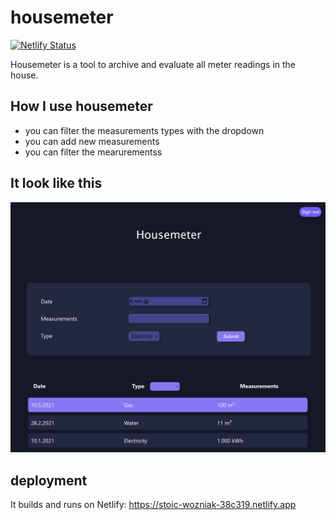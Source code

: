 # housemeter

[![Netlify Status](https://api.netlify.com/api/v1/badges/7dd5e7d5-8ff3-457b-96c3-a1329c36555d/deploy-status)](https://app.netlify.com/sites/stoic-wozniak-38c319/deploys)

Housemeter is a tool to archive and evaluate all meter readings in the house.

## How I use housemeter

- you can filter the measurements types with the dropdown
- you can add new measurements
- you can filter the mearurementss

## It look like this

![preview](Housemeter.png)

## deployment

It builds and runs on Netlify: https://stoic-wozniak-38c319.netlify.app
